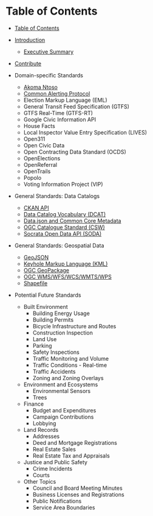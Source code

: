 # Table of Contents

* [Table of Contents](SUMMARY.md)
* [Introduction](README.md)
  * [Executive Summary](README.md#executive_summary)
* [Contribute](contribute.md)


* Domain-specific Standards
  * [Akoma Ntoso](standards/akoma_ntoso.md)
  * [Common Alerting Protocol](standards/common_alerting_protocol.md)
  * Election Markup Language (EML)
  * General Transit Feed Specification (GTFS)
  * GTFS Real-Time (GTFS-RT)
  * Google Civic Information API
  * House Facts
  * Local Inspector Value Entry Specification (LIVES)
  * Open311
  * Open Civic Data
  * Open Contracting Data Standard (OCDS)
  * OpenElections
  * OpenReferral
  * OpenTrails
  * Popolo
  * Voting Information Project (VIP)


* General Standards: Data Catalogs
  * [CKAN API](standards/ckan_api.md)
  * [Data Catalog Vocabulary (DCAT)](standards/data_catalog_vocabulary_dcat.md)
  * [Data.json and Common Core Metadata](standards/datajson_common_core_metadata.md)
  * [OGC Catalogue Standard (CSW)](standards/ogc_catalogue_standard_csw.md)
  * [Socrata Open Data API (SODA)](standards/socrata_open_data_api_soda.md)


* General Standards: Geospatial Data
  * [GeoJSON](standards/geojson.md)
  * [Keyhole Markup Language (KML)](standards/keyhole_markup_language_kml.md)
  * [OGC GeoPackage](standards/ogc_geopackage.md)
  * [OGC WMS/WFS/WCS/WMTS/WPS](standards/ogc_wms-wfs-wcs-wmts-wps.md)
  * [Shapefile](standards/shapefile.md)


* Potential Future Standards
  * Built Environment
     * Building Energy Usage
     * Building Permits
     * Bicycle Infrastructure and Routes
     * Construction Inspection
     * Land Use
     * Parking
     * Safety Inspections
     * Traffic Monitoring and Volume
     * Traffic Conditions - Real-time
     * Traffic Accidents
     * Zoning and Zoning Overlays
  * Environment and Ecosystems
     * Environmental Sensors
     * Trees
  * Finance
     * Budget and Expenditures
     * Campaign Contributions
     * Lobbying
  * Land Records
     * Addresses
     * Deed and Mortgage Registrations
     * Real Estate Sales
     * Real Estate Tax and Appraisals
  * Justice and Public Safety
     * Crime Incidents
     * Courts
  * Other Topics
     * Council and Board Meeting Minutes
     * Business Licenses and Registrations
     * Public Notifications
     * Service Area Boundaries

